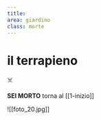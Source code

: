 ```yaml
---
title: 
area: giardino
class: morte
---
```

# il terrapieno

☠️

**SEI MORTO**
torna al [[1-inizio]]

![[foto_20.jpg]]